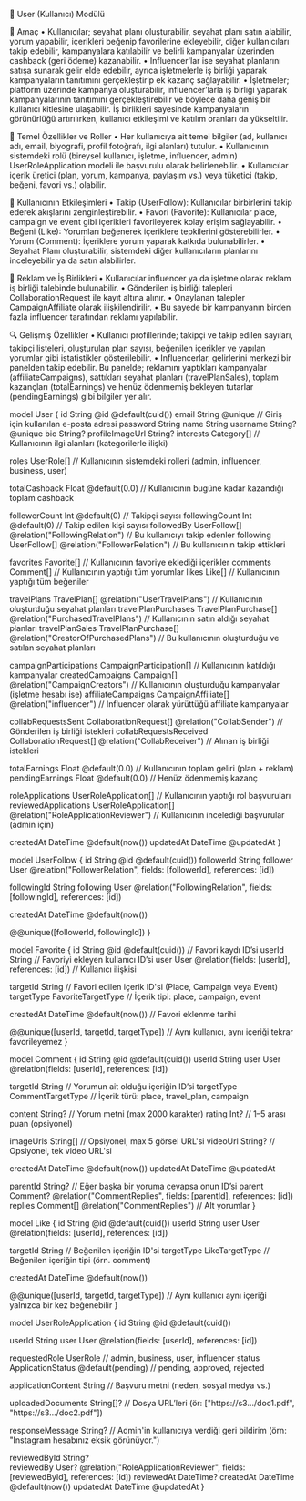 👤 User (Kullanıcı) Modülü

🎯 Amaç
• Kullanıcılar; seyahat planı oluşturabilir, seyahat planı satın alabilir, yorum yapabilir, içerikleri beğenip favorilerine ekleyebilir, diğer kullanıcıları takip edebilir, kampanyalara katılabilir ve belirli kampanyalar üzerinden cashback (geri ödeme) kazanabilir.
• Influencer'lar ise seyahat planlarını satışa sunarak gelir elde edebilir, ayrıca işletmelerle iş birliği yaparak kampanyaların tanıtımını gerçekleştirip ek kazanç sağlayabilir.
• İşletmeler; platform üzerinde kampanya oluşturabilir, influencer’larla iş birliği yaparak kampanyalarının tanıtımını gerçekleştirebilir ve böylece daha geniş bir kullanıcı kitlesine ulaşabilir. İş birlikleri sayesinde kampanyaların görünürlüğü artırılırken, kullanıcı etkileşimi ve katılım oranları da yükseltilir.

👤 Temel Özellikler ve Roller
• Her kullanıcıya ait temel bilgiler (ad, kullanıcı adı, email, biyografi, profil fotoğrafı, ilgi alanları) tutulur.
• Kullanıcının sistemdeki rolü (bireysel kullanıcı, işletme, influencer, admin) UserRoleApplication modeli ile başvurulu olarak belirlenebilir.
• Kullanıcılar içerik üretici (plan, yorum, kampanya, paylaşım vs.) veya tüketici (takip, beğeni, favori vs.) olabilir.

💬 Kullanıcının Etkileşimleri
• Takip (UserFollow): Kullanıcılar birbirlerini takip ederek akışlarını zenginleştirebilir.
• Favori (Favorite): Kullanıcılar place, campaign ve event gibi içerikleri favorileyerek kolay erişim sağlayabilir.
• Beğeni (Like): Yorumları beğenerek içeriklere tepkilerini gösterebilirler.
• Yorum (Comment): İçeriklere yorum yaparak katkıda bulunabilirler.
• Seyahat Planı oluşturabilir, sistemdeki diğer kullanıcıların planlarını inceleyebilir ya da satın alabilirler.

🤝 Reklam ve İş Birlikleri
• Kullanıcılar influencer ya da işletme olarak reklam iş birliği talebinde bulunabilir.
• Gönderilen iş birliği talepleri CollaborationRequest ile kayıt altına alınır.
• Onaylanan talepler CampaignAffiliate olarak ilişkilendirilir.
• Bu sayede bir kampanyanın birden fazla influencer tarafından reklamı yapılabilir.

🔍 Gelişmiş Özellikler
• Kullanıcı profillerinde; takipçi ve takip edilen sayıları, takipçi listeleri, oluşturulan plan sayısı, beğenilen içerikler ve yapılan yorumlar gibi istatistikler gösterilebilir.
• Influencerlar, gelirlerini merkezi bir panelden takip edebilir. Bu panelde; reklamını yaptıkları kampanyalar (affiliateCampaigns), sattıkları seyahat planları (travelPlanSales), toplam kazançları (totalEarnings) ve henüz ödenmemiş bekleyen tutarlar (pendingEarnings) gibi bilgiler yer alır.

model User {
  id                String   @id @default(cuid())
  email             String   @unique                   // Giriş için kullanılan e-posta adresi
  password          String
  name              String
  username          String?  @unique
  bio               String?
  profileImageUrl   String?
  interests         Category[]                         // Kullanıcının ilgi alanları (kategorilerle ilişki)

  roles             UserRole[]                         // Kullanıcının sistemdeki rolleri (admin, influencer, business, user)

  totalCashback     Float    @default(0.0)             // Kullanıcının bugüne kadar kazandığı toplam cashback

  followerCount     Int @default(0)                    // Takipçi sayısı
  followingCount    Int @default(0)                    // Takip edilen kişi sayısı
  followedBy        UserFollow[] @relation("FollowingRelation") // Bu kullanıcıyı takip edenler
  following         UserFollow[] @relation("FollowerRelation")  // Bu kullanıcının takip ettikleri

  favorites         Favorite[]                         // Kullanıcının favoriye eklediği içerikler
  comments          Comment[]                          // Kullanıcının yaptığı tüm yorumlar
  likes             Like[]                             // Kullanıcının yaptığı tüm beğeniler

  travelPlans       TravelPlan[]             @relation("UserTravelPlans")          // Kullanıcının oluşturduğu seyahat planları
  travelPlanPurchases TravelPlanPurchase[]   @relation("PurchasedTravelPlans")     // Kullanıcının satın aldığı seyahat planları
  travelPlanSales   TravelPlanPurchase[]     @relation("CreatorOfPurchasedPlans")  // Bu kullanıcının oluşturduğu ve satılan seyahat planları

  campaignParticipations  CampaignParticipation[]                     // Kullanıcının katıldığı kampanyalar
  createdCampaigns        Campaign[] @relation("CampaignCreators")    // Kullanıcının oluşturduğu kampanyalar (işletme hesabı ise)
  affiliateCampaigns      CampaignAffiliate[] @relation("influencer") // Influencer olarak yürüttüğü affiliate kampanyalar

  collabRequestsSent     CollaborationRequest[] @relation("CollabSender")    // Gönderilen iş birliği istekleri
  collabRequestsReceived CollaborationRequest[] @relation("CollabReceiver")  // Alınan iş birliği istekleri

  totalEarnings        Float    @default(0.0)          // Kullanıcının toplam geliri (plan + reklam)
  pendingEarnings      Float    @default(0.0)          // Henüz ödenmemiş kazanç

  roleApplications      UserRoleApplication[]                                       // Kullanıcının yaptığı rol başvuruları
  reviewedApplications  UserRoleApplication[] @relation("RoleApplicationReviewer")  // Kullanıcının incelediği başvurular (admin için)

  createdAt         DateTime @default(now())
  updatedAt         DateTime @updatedAt
}

model UserFollow {
  id         String   @id @default(cuid())
  followerId String
  follower   User     @relation("FollowerRelation", fields: [followerId], references: [id])

  followingId String
  following   User     @relation("FollowingRelation", fields: [followingId], references: [id])

  createdAt  DateTime @default(now())

  @@unique([followerId, followingId])
}

model Favorite {
  id         String   @id @default(cuid())  // Favori kaydı ID’si
  userId     String                         // Favoriyi ekleyen kullanıcı ID’si
  user       User     @relation(fields: [userId], references: [id]) // Kullanıcı ilişkisi

  targetId   String                         // Favori edilen içerik ID'si (Place, Campaign veya Event)
  targetType FavoriteTargetType             // İçerik tipi: place, campaign, event

  createdAt  DateTime @default(now())       // Favori eklenme tarihi

  @@unique([userId, targetId, targetType])  // Aynı kullanıcı, aynı içeriği tekrar favorileyemez
}

model Comment {
  id         String   @id @default(cuid())
  userId     String
  user       User     @relation(fields: [userId], references: [id])

  targetId   String                                 // Yorumun ait olduğu içeriğin ID’si
  targetType CommentTargetType                      // İçerik türü: place, travel_plan, campaign

  content    String?                                // Yorum metni (max 2000 karakter)
  rating     Int?                                   // 1–5 arası puan (opsiyonel)

  imageUrls  String[]                               // Opsiyonel, max 5 görsel URL'si
  videoUrl   String?                                // Opsiyonel, tek video URL'si

  createdAt  DateTime @default(now())
  updatedAt  DateTime @updatedAt

  parentId   String?                                // Eğer başka bir yoruma cevapsa onun ID’si
  parent     Comment?  @relation("CommentReplies", fields: [parentId], references: [id])
  replies    Comment[] @relation("CommentReplies")  // Alt yorumlar
}

model Like {
  id          String         @id @default(cuid())
  userId      String
  user        User           @relation(fields: [userId], references: [id])

  targetId    String                          // Beğenilen içeriğin ID'si
  targetType  LikeTargetType                  // Beğenilen içeriğin tipi (örn. comment)

  createdAt   DateTime       @default(now())

  @@unique([userId, targetId, targetType])    // Aynı kullanıcı aynı içeriği yalnızca bir kez beğenebilir
}

model UserRoleApplication {
  id            String       @id @default(cuid())
  
  userId        String
  user          User         @relation(fields: [userId], references: [id])

  requestedRole UserRole     // admin, business, user, influencer
  status        ApplicationStatus @default(pending)  // pending, approved, rejected

  applicationContent String   // Başvuru metni (neden, sosyal medya vs.)

  uploadedDocuments  String[]?  // Dosya URL’leri (ör: ["https://s3.../doc1.pdf", "https://s3.../doc2.pdf"])

  responseMessage String?    // Admin'in kullanıcıya verdiği geri bildirim (örn: "Instagram hesabınız eksik görünüyor.")

  reviewedById  String?      
  reviewedBy    User?        @relation("RoleApplicationReviewer", fields: [reviewedById], references: [id])
  reviewedAt    DateTime?
  createdAt     DateTime     @default(now())
  updatedAt     DateTime     @updatedAt
}